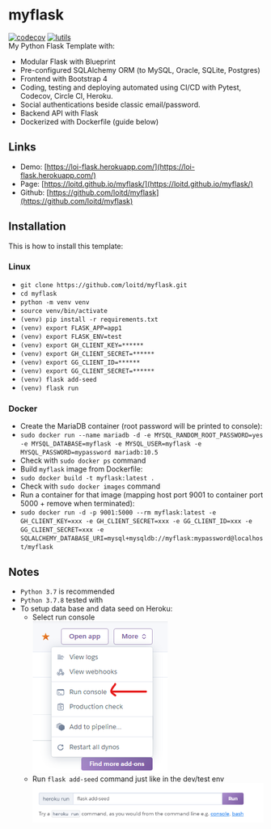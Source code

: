# myflask
[![codecov](https://codecov.io/gh/loitd/myflask/branch/master/graph/badge.svg)](https://codecov.io/gh/loitd/myflask)
[![lutils](https://circleci.com/gh/loitd/myflask.svg?style=svg)](https://circleci.com/gh/loitd/myflask)  
My Python Flask Template with: 
* Modular Flask with Blueprint
* Pre-configured SQLAlchemy ORM (to MySQL, Oracle, SQLite, Postgres)
* Frontend with Bootstrap 4
* Coding, testing and deploying automated using CI/CD with Pytest, Codecov, Circle CI, Heroku.
* Social authentications beside classic email/password.
* Backend API with Flask
* Dockerized with Dockerfile (guide below)
## Links
* Demo: [https://loi-flask.herokuapp.com/](https://loi-flask.herokuapp.com/)
* Page: [https://loitd.github.io/myflask/](https://loitd.github.io/myflask/)
* Github: [https://github.com/loitd/myflask](https://github.com/loitd/myflask)
## Installation
This is how to install this template:  
### Linux
* `git clone https://github.com/loitd/myflask.git`  
* `cd myflask`  
* `python -m venv venv`
* `source venv/bin/activate`
* `(venv) pip install -r requirements.txt`  
* `(venv) export FLASK_APP=app1`
* `(venv) export FLASK_ENV=test`
* `(venv) export GH_CLIENT_KEY=******`
* `(venv) export GH_CLIENT_SECRET=******`
* `(venv) export GG_CLIENT_ID=******`
* `(venv) export GG_CLIENT_SECRET=******`
* `(venv) flask add-seed`  
* `(venv) flask run`  
### Docker
* Create the MariaDB container (root password will be printed to console):  
* `sudo docker run --name mariadb -d -e MYSQL_RANDOM_ROOT_PASSWORD=yes -e MYSQL_DATABASE=myflask -e MYSQL_USER=myflask -e MYSQL_PASSWORD=mypassword mariadb:10.5`  
* Check with `sudo docker ps` command  
* Build `myflask` image from Dockerfile:  
* `sudo docker build -t myflask:latest .`  
* Check with `sudo docker images` command  
* Run a container for that image (mapping host port 9001 to container port 5000 + remove when terminated):  
* `sudo docker run -d -p 9001:5000 --rm myflask:latest -e GH_CLIENT_KEY=xxx -e GH_CLIENT_SECRET=xxx -e GG_CLIENT_ID=xxx -e GG_CLIENT_SECRET=xxx -e SQLALCHEMY_DATABASE_URI=mysql+mysqldb://myflask:mypassword@localhost/myflask`  
## Notes
* `Python 3.7` is recommended
* `Python 3.7.8` tested with
* To setup data base and data seed on Heroku:  
    - Select run console  
    ![Run console](https://github.com/loitd/myflask/blob/master/heroku-config-01.png?raw=true)
    - Run `flask add-seed` command just like in the dev/test env  
    ![Run console](https://github.com/loitd/myflask/blob/master/heroku-config-02.png?raw=true)